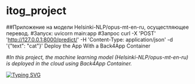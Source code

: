 # itog_project
##Приложение на модели Helsinki-NLP/opus-mt-en-ru, осущестляющее перевод.
#Запуск: 
uvicorn main:app
#Запрос
curl -X 'POST' 'http://127.0.0.1:8000/predict/' -H 'Content-Type: application/json' -d '{"text": "cat"}'
Deploy the App With a Back4App Container

#*In this project, the machine learning model (Helsinki-NLP/opus-mt-en-ru) is deployed in the cloud using Back4App Container.*



[![Typing SVG](http://readme-typing-svg.herokuapp.com?font=Fira+Code&pause=1000&background=FFFFFF00&random=false&width=600&lines=This+is+the+final+software+engineering+project)](https://git.io/typing-svg)
